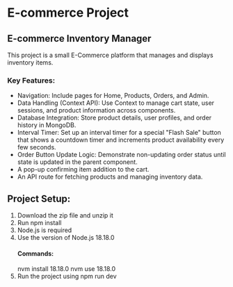 # E-commerce Project
## E-commerce Inventory Manager

This project is a small E-Commerce platform that manages and displays inventory items.

### Key Features:
* Navigation: Include pages for Home, Products, Orders, and Admin.
* Data Handling (Context API): Use Context to manage cart state, user sessions, and product information across components.
* Database Integration: Store product details, user profiles, and order history in MongoDB.
* Interval Timer: Set up an interval timer for a special "Flash Sale" button that shows a countdown timer and increments product availability every few seconds.
* Order Button Update Logic: Demonstrate non-updating order status until state is updated in the parent component.
* A pop-up confirming item addition to the cart.
* An API route for fetching products and managing inventory data.

## Project Setup:
1. Download the zip file and unzip it
2. Run npm install
3. Node.js is required
4. Use the version of Node.js 18.18.0
   #### Commands:
   nvm install 18.18.0
   nvm use 18.18.0
5. Run the project using npm run dev
